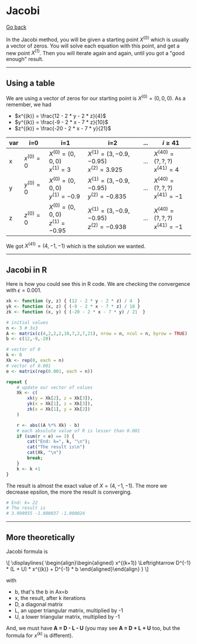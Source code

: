 # Jacobi

[Go back](../index.md)

In the Jacobi method, you will be given a starting point $X^{(0)}$ which is usually a vector of zeros. You will solve each equation with this point, and get a new point $X^{(1)}$. Then you will iterate again and again, until you got a "good enough" result.

<hr class="sl">

## Using a table

We are using a vector of zeros for our starting point is $X^{(0)} = (0,0,0)$. As a remember, we had

* $x^{(k)} = \frac{12 - 2 * y - 2 * z}{4}$
* $y^{(k)} = \frac{-9 - 2 * x - 7 * z}{10}$
* $z^{(k)} = \frac{-20 - 2 * x - 7 * y}{21}$

| var | i=0 | i=1 | i=2 | ... | $i\ge41$ |
| ------ | ------ | ------ | ------ | ------ | ------ |
| x | $x^{(0)} = 0$ | $X^{(0)} = (0,0,0)$ <br> $x^{(1)} = 3$ | $X^{(1)} = (3,-0.9,-0.95)$ <br> $x^{(2)} = 3.925$ | ... | $X^{(40)} = (?,?,?)$ <br> $x^{(41)} = 4$ |
| y | $y^{(0)} = 0$ | $X^{(0)} = (0,0,0)$ <br> $y^{(1)} = -0.9$ | $X^{(1)} = (3,-0.9,-0.95)$ <br> $y^{(2)} = -0.835$ | ... | $X^{(40)} = (?,?,?)$ <br> $x^{(41)} = -1$ |
| z | $z^{(0)} = 0$ | $X^{(0)}  = (0,0,0)$ <br> $z^{(1)} = -0.95$ | $X^{(1)} = (3,-0.9,-0.95)$ <br> $z^{(2)} = -0.938$ | ... | $X^{(40)} = (?,?,?)$ <br> $x^{(41)} = -1$ |

We got $X^{(41)} = (4, -1, -1)$ which is the solution we wanted.

<hr class="sr">

## Jacobi in R

Here is how you could see this in R code. We are checking the convergence with $\epsilon = 0.001$.

```r
xk <- function (y, z) { (12 - 2 * y - 2 * z) / 4  }
yk <- function (x, z) { (-9 - 2 * x - 7 * z) / 10 }
zk <- function (x, y) { (-20 - 2 * x - 7 * y) / 21  }

# initial values
n <- 3 # 3x3
A <- matrix(c(4,2,2,2,10,7,2,7,21), nrow = n, ncol = n, byrow = TRUE)
b <- c(12,-9,-20)

# vector of 0
k <- 0
Xk <- rep(0, each = n)
# vector of 0.001
e <- matrix(rep(0.001, each = n))

repeat {
	# update our vector of values
	Xk <- c(
		xk(y = Xk[2], z = Xk[3]),
		yk(x = Xk[1], z = Xk[3]),
		zk(x = Xk[1], y = Xk[2])
	)

	r <- abs((A %*% Xk) - b)
	# each absolute value of R is lesser than 0.001
	if (sum(r < e) == 3) {
		cat("End: k=", k, "\n");
		cat("The result is\n")
		cat(Xk, "\n")
		break;
	}
	k <- k +1
}
```

The result is almost the exact value of $X = (4,-1,-1)$. The more we decrease epsilon, the more the result is converging. 

```r
# End: k= 22
# The result is
# 3.999955 -1.000037 -1.000024
```

<hr class="sl">

## More theoretically

Jacobi formula is
<div>
  \[
    \displaylines{
      \begin{align}\begin{aligned}
    x^{(k+1)}
    \Leftrightarrow D^{-1} * (L + U) * x^{(k)} + D^{-1} * b
    \end{aligned}\end{align}
    }
  \]
</div>

with

* b, that's the b in Ax=b
* x, the result, after k iterations
* D, a diagonal matrix
* L, an upper triangular matrix, multiplied by -1
* U, a lower triangular matrix, multiplied by -1

And, we must have **A = D - L - U** <span class="tms">(you may see **A = D + L + U** too, but the formula for $x^{(k)}$ is different)</span>.